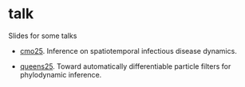 # talk

Slides for some talks

* [cmo25](cmo25). Inference on spatiotemporal infectious disease dynamics.

* [queens25](queens25). Toward automatically differentiable particle filters for phylodynamic inference.

